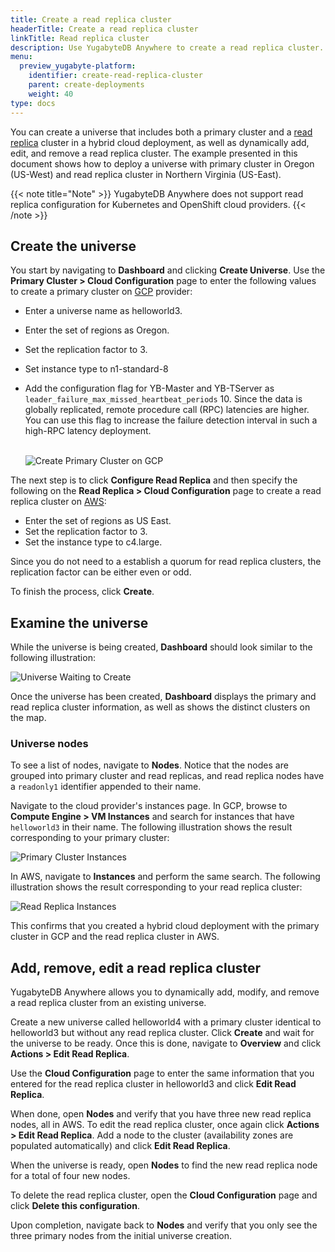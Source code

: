 ```yaml
---
title: Create a read replica cluster
headerTitle: Create a read replica cluster
linkTitle: Read replica cluster
description: Use YugabyteDB Anywhere to create a read replica cluster.
menu:
  preview_yugabyte-platform:
    identifier: create-read-replica-cluster
    parent: create-deployments
    weight: 40
type: docs
---
```


You can create a universe that includes both a primary cluster and a [read replica](../../../architecture/docdb-replication/read-replicas/) cluster in a hybrid cloud deployment, as well as dynamically add, edit, and remove a read replica cluster. The example presented in this document shows how to deploy a universe with primary cluster in Oregon (US-West) and read replica cluster in Northern Virginia (US-East).

{{< note title="Note" >}}
YugabyteDB Anywhere does not support read replica configuration for Kubernetes and OpenShift cloud providers.
{{< /note >}}

## Create the universe

You start by navigating to **Dashboard** and clicking **Create Universe**. Use the **Primary Cluster > Cloud Configuration** page to enter the following values to create a primary cluster on [GCP](../../configure-yugabyte-platform/set-up-cloud-provider/gcp/) provider:

- Enter a universe name as helloworld3.
- Enter the set of regions as Oregon.
- Set the replication factor to 3.
- Set instance type to n1-standard-8
- Add the configuration flag for YB-Master and YB-TServer as `leader_failure_max_missed_heartbeat_periods` 10. Since the data is globally replicated, remote procedure call (RPC) latencies are higher. You can use this flag to increase the failure detection interval in such a high-RPC latency deployment.<br><br>

  ![Create Primary Cluster on GCP](/images/ee/primary-cluster-creation.png)

The next step is to click **Configure Read Replica** and then specify the following on the **Read Replica > Cloud Configuration** page to create a read replica cluster on [AWS](../../configure-yugabyte-platform/set-up-cloud-provider/aws/):

- Enter the set of regions as US East.
- Set the replication factor to 3.
- Set the instance type to c4.large.

Since you do not need to a establish a quorum for read replica clusters, the replication factor can be
either even or odd.

To finish the process, click **Create**.

## Examine the universe

While the universe is being created, **Dashboard** should look similar to the following illustration:

![Universe Waiting to Create](/images/ee/universe-waiting.png)

Once the universe has been created, **Dashboard** displays the primary and read replica cluster information, as well as shows the distinct clusters on the map.

### Universe nodes

To see a list of nodes, navigate to **Nodes**. Notice that the nodes are grouped into primary cluster and read replicas, and read replica nodes have a `readonly1` identifier appended to their name.

Navigate to the cloud provider's instances page. In GCP, browse to **Compute Engine > VM Instances** and search for instances that have `helloworld3` in their name. The following illustration shows the result corresponding to your primary cluster:

![Primary Cluster Instances](/images/ee/gcp-node-list.png)

In AWS, navigate to **Instances** and perform the same search. The following illustration shows the result corresponding to your read replica cluster:

![Read Replica Instances](/images/ee/aws-node-list.png)

This confirms that you created a hybrid cloud deployment with the primary cluster in GCP and the read replica cluster in AWS.

## Add, remove, edit a read replica cluster

YugabyteDB Anywhere allows you to dynamically add, modify, and remove a read replica cluster from an
existing universe.

Create a new universe called helloworld4 with a primary cluster identical to helloworld3 but without any read replica cluster. Click **Create** and wait for the universe to be ready. Once this is done,
navigate to **Overview** and click **Actions > Edit Read Replica**.

Use the **Cloud Configuration** page to enter the same information that you entered for the
read replica cluster in helloworld3 and click **Edit Read Replica**.

When done, open **Nodes** and verify that you have three new read replica nodes, all in AWS.
To edit the read replica cluster, once again click **Actions > Edit Read Replica**. Add a
node to the cluster (availability zones are populated automatically) and click
**Edit Read Replica**.

When the universe is ready, open **Nodes** to find the new read replica node for a
total of four new nodes.

To delete the read replica cluster, open the **Cloud Configuration** page and click **Delete
this configuration**.

Upon completion, navigate back to **Nodes** and verify that you only see the three primary nodes from the initial universe creation.
